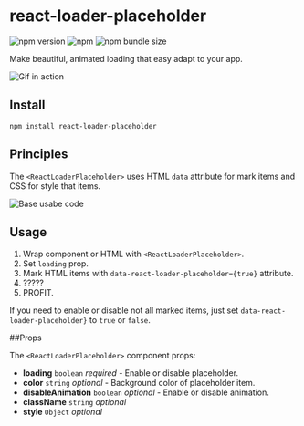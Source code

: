 # react-loader-placeholder 
![npm version](https://badge.fury.io/js/react-loader-placeholder.svg)
![npm](https://img.shields.io/npm/dm/react-loader-placeholder)
![npm bundle size](https://img.shields.io/bundlephobia/min/react-canva?color=green)

Make beautiful, animated loading that easy adapt to your app.

![Gif in action](https://media.giphy.com/media/JU3rc5Tn6kpYUNMnah/giphy.gif)

## Install

`npm install react-loader-placeholder`

## Principles
The `<ReactLoaderPlaceholder>`  uses HTML `data` attribute for mark items and CSS for style that items. 

![Base usabe code](https://i.ibb.co/yN86f2b/carbon.png)

## Usage

1. Wrap component or HTML with `<ReactLoaderPlaceholder>`.
2. Set `loading` prop.
3. Mark HTML items with `data-react-loader-placeholder={true}` attribute.
4. ?????
5. PROFIT.

If you need to enable or disable not all marked items, just set `data-react-loader-placeholder}` to `true` or `false`.

##Props

The `<ReactLoaderPlaceholder>`  component props:
- **loading** `boolean` _required_ - Enable or disable placeholder.
- **color** `string` _optional_ - Background color of placeholder item.
- **disableAnimation** `boolean` _optional_ - Enable or disable animation.
- **className** `string` _optional_ 
- **style** `Object` _optional_
